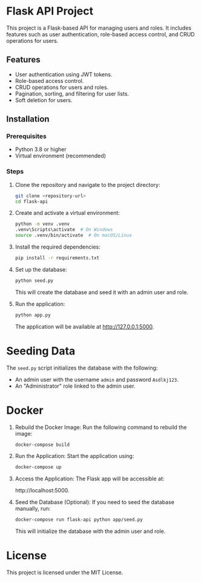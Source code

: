 # Flask API Project

This project is a Flask-based API for managing users and roles. It includes features such as user authentication, role-based access control, and CRUD operations for users.

## Features

- User authentication using JWT tokens.
- Role-based access control.
- CRUD operations for users and roles.
- Pagination, sorting, and filtering for user lists.
- Soft deletion for users.

## Installation

### Prerequisites

- Python 3.8 or higher
- Virtual environment (recommended)

### Steps

1. Clone the repository and navigate to the project directory:

   ```bash
   git clone <repository-url>
   cd flask-api
   ```

2. Create and activate a virtual environment:

   ```bash
   python -m venv .venv
   .venv\Scripts\activate  # On Windows
   source .venv/bin/activate  # On macOS/Linux
   ```

3. Install the required dependencies:

   ```bash
   pip install -r requirements.txt
   ```

4. Set up the database:

   ```bash
   python seed.py
   ```
   This will create the database and seed it with an admin user and role.

5. Run the application:

   ```bash
   python app.py
   ```
   The application will be available at http://127.0.0.1:5000.

# Seeding Data
The `seed.py` script initializes the database with the following:

- An admin user with the username `admin` and password `Asdlkj123`.
- An "Administrator" role linked to the admin user.

# Docker

1. Rebuild the Docker Image: Run the following command to rebuild the image:

   ```bash
   docker-compose build
   ```

2. Run the Application: Start the application using:

   ```bash
   docker-compose up
   ```

3. Access the Application: The Flask app will be accessible at:
   
   http://localhost:5000.

4. Seed the Database (Optional): If you need to seed the database manually, run:

   ```bash
   docker-compose run flask-api python app/seed.py
   ```

   This will initialize the database with the admin user and role.

# License
This project is licensed under the MIT License.